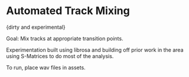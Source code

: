 # Automated Track Mixing

{dirty and experimental}

Goal: Mix tracks at appropriate transition points.  

Experimentation built using librosa and building off prior work in the area using S-Matrices to do most of the analysis. 

To run, place wav files in assets.